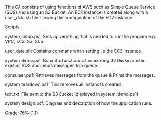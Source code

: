 This CA consists of using functions of AWS such as Simple Queue Service (SQS) and using an S3 Bucket.
An EC2 instance is created along with a user_data.sh file allowing the configuration of the EC2 instance.

Scripts:

system_setup.ps1: Sets up verything that is needed to run the program e.g. VPC, EC2, S3, SQS.

user_data.sh: Contains commans when setting up the EC2 instance. 

system_demo.ps1: Runs the functions of an existing S3 Bucket and an existing SQS and sends messages to a queue. 

consumer.ps1: Retrieves messages from the queue & Prints the messages.

system_teardown.ps1: This removes all instances created.

text.txt: File sent to the S3 Bucket (displayed in system_demo.ps1)

system_design.pdf: Diagram and description of how the application runs.

Grade: 76% (1.1) 
